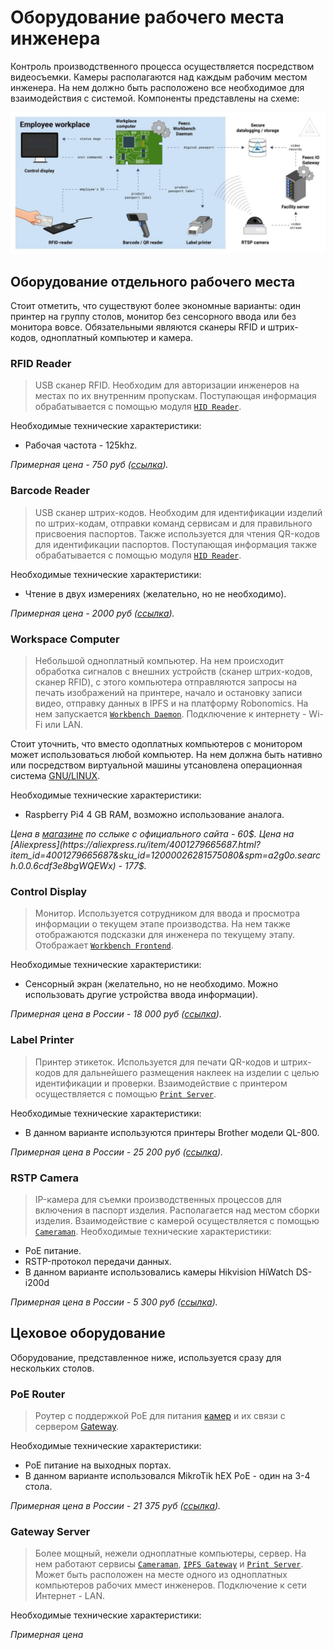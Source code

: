 # Оборудование рабочего места инженера

Контроль производственного процесса осуществляется посредством видеосъемки. Камеры располагаются над каждым рабочим местом
инженера. На нем должно быть расположено все необходимое для взаимодействия с системой. Компоненты представлены
на схеме:

![Workbench Components](images/workbench_components.jpg)

## Оборудование отдельного рабочего места

Стоит отметить, что существуют более экономные варианты: один принтер на группу столов, монитор без сенсорного ввода или
без монитора вовсе. Обязательными являются сканеры RFID и штрих-кодов, одноплатный компьютер и камера. 

### **RFID Reader**

> USB сканер RFID. Необходим для авторизации инженеров на местах по их внутренним пропускам. Поступающая информация
> обрабатывается с помощью модуля [`HID Reader`](./feecc-hid-reader-daemon.md).

Необходимые технические характеристики:

  - Рабочая частота - 125khz.

*Примерная цена - 750 руб ([ссылка](https://aliexpress.ru/item/1005003579675742.html?spm=a2g2w.productlist.0.0.190ad16cWCptVr&sku_id=12000026804509353)).*

### **Barcode Reader**

> USB сканер штрих-кодов. Необходим для идентификации изделий по штрих-кодам, отправки команд сервисам и для правильного 
> присвоения паспортов. Также используется для чтения QR-кодов для идентификации паспортов. Поступающая информация
> также обрабатывается с помощью модуля [`HID Reader`](./feecc-hid-reader-daemon.md).

Необходимые технические характеристики:

  - Чтение в двух измерениях (желательно, но не необходимо).

*Примерная цена - 2000 руб ([ссылка](https://aliexpress.ru/item/32902727438.html?spm=a2g2w.productlist.0.0.263d68c5fTwi8J&sku_id=10000009784771593)).*

### **Workspace Computer**

> Небольшой одноплатный компьютер. На нем происходит обработка сигналов с внешних устройств (сканер штрих-кодов, сканер 
> RFID), с этого компьютера отправляются запросы на печать изображений на принтере, начало и остановку записи видео, 
> отправку данных в IPFS и на платформу Robonomics. На нем запускается [`Workbench Daemon`](./feecc-workbench-daemon.md).
> Подключение к интернету - Wi-Fi или LAN.

Стоит уточнить, что вместо одоплатных компьютеров с монитором может использоваться любой компьютер. На нем должна быть
нативно или посредством виртуальной машины утсановлена операционная система [GNU/LINUX](https://www.gnu.org/).

Необходимые технические характеристики:

  - Raspberry Pi4 4 GB RAM, возможно использование аналога.

*Цена в [магазине](https://www.cytron.io/p-raspberry-pi-4-model-b-4gb) по сслыке с официального сайта - 60$. Цена на 
[Aliexpress](https://aliexpress.ru/item/4001279665687.html?item_id=4001279665687&sku_id=12000026281575080&spm=a2g0o.search.0.0.6cdf3e8bgWQEWx) - 177$.*

### **Control Display**

> Монитор. Используется сотрудником для ввода и просмотра информации о текущем этапе производства. На нем также
> отображаются подсказки для инженера по текущему этапу. Отображает [`Workbench Frontend`](./feecc-workbench-frontend.md).

Необходимые технические характеристики:

  - Сенсорный экран (желательно, но не необходимо. Можно использовать другие устройства ввода информации).

*Примерная цена в России - 18 000 руб ([ссылка](https://www.dns-shop.ru/product/d2f9158c3ba43330/156-monitor-asus-vt168n-cernyj/)).*

### **Label Printer**

> Принтер этикеток. Используется для печати QR-кодов и штрих-кодов для дальнейшего размещения наклеек на изделии с целью
> идентификации и проверки. Взаимодействие с принтером осуществляется с помощью [`Print Server`](./feecc-print-server.md).

Необходимые технические характеристики:

  - В данном варианте используются принтеры Brother модели QL-800.

*Примерная цена в России - 25 200 руб ([ссылка](https://brother-printers.ru/product/printer-brother-ql-800-dlya-pechati-nakleek/)).*

### **RSTP Camera**

> IP-камера для съемки производственных процессов для включения в паспорт изделия. Располагается над местом сборки изделия.
> Взаимодействие с камерой осуществляется с помощью [`Cameraman`](./feecc-cameraman.md).
Необходимые технические характеристики:

  - PoE питание.
  - RSTP-протокол передачи данных.
  - В данном варианте использовались камеры Hikvision HiWatch DS-i200d

*Примерная цена в России - 5 300 руб ([ссылка](https://videoglaz.ru/ulichnye-ip-kamery/hiwatch/hiwatch-ds-i200d-28-mm)).*

## Цеховое оборудование 

Оборудование, представленное ниже, используется сразу для нескольких столов.

### **PoE Router**

> Роутер с поддержкой PoE для питания [камер](#rstp-camera) и их связи с сервером [Gateway](#gateway-server). 

Необходимые технические характеристики:

  - PoE питание на выходных портах.
  - В данном варианте использовался MikroTik hEX PoE - один на 3-4 стола.

*Примерная цена в России - 21 375 руб ([ссылка](https://mikrotik.ru/katalog/katalog/hardware/switches/poe-switches/RB960PGS)).*

### **Gateway Server**

> Более мощный, нежели одноплатные компьютеры, сервер. На нем работают сервисы [`Cameraman`](./feecc-cameraman.md), 
> [`IPFS Gateway`](./feecc-ipfs-gateway.md) и [`Print Server`](./feecc-print-server.md). Может быть расположен
> на месте одного из одноплатных компьютеров рабочих ммест инженеров. Подключение к сети Интернет - LAN.

Необходимые технические характеристики:

[//]: # (TODO: )

*Примерная цена*

[//]: # (TODO: )
